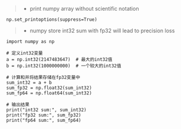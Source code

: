 > * print numpy array without scientific notation
```
np.set_printoptions(suppress=True)
```

> * numpy store int32 sum with fp32 will lead to precision loss
```
import numpy as np

# 定义int32变量
a = np.int32(2147483647)  # 最大的int32值
b = np.int32(1000000000)  # 一个较大的int32值

# 计算和并将结果存储在fp32变量中
sum_int32 = a + b
sum_fp32 = np.float32(sum_int32)
sum_fp64 = np.float64(sum_int32)

# 输出结果
print("int32 sum:", sum_int32)
print("fp32 sum:", sum_fp32)
print("fp64 sum:", sum_fp64)
```
